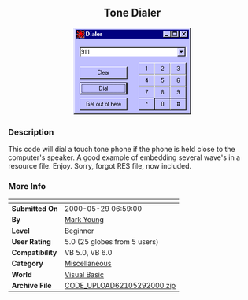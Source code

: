 ﻿<div align="center">

## Tone Dialer

<img src="PIC2000529721541366.gif">
</div>

### Description

This code will dial a touch tone phone if the phone is held close to the computer's speaker. A good example of embedding several wave's in a resource file. Enjoy. Sorry, forgot RES file, now included.
 
### More Info
 


<span>             |<span>
---                |---
**Submitted On**   |2000-05-29 06:59:00
**By**             |[Mark Young](https://github.com/Planet-Source-Code/PSCIndex/blob/master/ByAuthor/mark-young.md)
**Level**          |Beginner
**User Rating**    |5.0 (25 globes from 5 users)
**Compatibility**  |VB 5\.0, VB 6\.0
**Category**       |[Miscellaneous](https://github.com/Planet-Source-Code/PSCIndex/blob/master/ByCategory/miscellaneous__1-1.md)
**World**          |[Visual Basic](https://github.com/Planet-Source-Code/PSCIndex/blob/master/ByWorld/visual-basic.md)
**Archive File**   |[CODE\_UPLOAD62105292000\.zip](https://github.com/Planet-Source-Code/mark-young-tone-dialer__1-8440/archive/master.zip)








